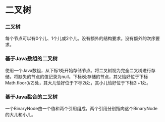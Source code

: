 # 二叉树

### 二叉树

每个节点可以有0个儿、1个儿或2个儿。没有额外的结构要求。没有额外的次序要求。

### 基于Java数组的二叉树

使用一个Java数组，从下标1处开始存储节点。将二叉树视为完全二叉树进行存储，将缺失的节点的值记录为null。下标i处存储的节点，其父恰好位于下标Math.floor(i/2)处，其大儿恰好位于下标2i处，其小儿恰好位于下标2i+1处。

### 基于Java黏合的二叉树

一个BinaryNode由一个值和两个引用组成，两个引用分别指向这个BinaryNode的大儿和小儿。
